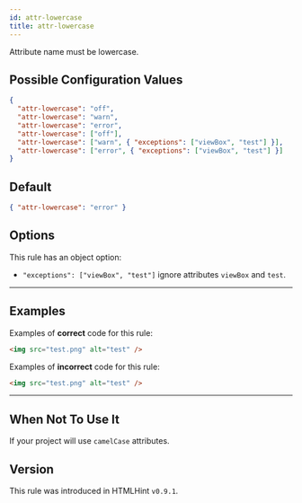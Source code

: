 ```yaml
---
id: attr-lowercase
title: attr-lowercase
---
```


Attribute name must be lowercase.

## Possible Configuration Values

```json
{
  "attr-lowercase": "off",
  "attr-lowercase": "warn",
  "attr-lowercase": "error",
  "attr-lowercase": ["off"],
  "attr-lowercase": ["warn", { "exceptions": ["viewBox", "test"] }],
  "attr-lowercase": ["error", { "exceptions": ["viewBox", "test"] }]
}
```

## Default

```json
{ "attr-lowercase": "error" }
```

## Options

This rule has an object option:

- `"exceptions": ["viewBox", "test"]` ignore attributes `viewBox` and `test`.

---

## Examples

Examples of **correct** code for this rule:

<!-- prettier-ignore -->
```html
<img src="test.png" alt="test" />
```

Examples of **incorrect** code for this rule:

<!-- prettier-ignore -->
```html
<img src="test.png" alt="test" />
```

---

## When Not To Use It

If your project will use `camelCase` attributes.

## Version

This rule was introduced in HTMLHint `v0.9.1`.
